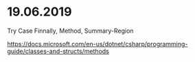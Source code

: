 # 19.06.2019

Try Case Finnally, Method, Summary-Region


https://docs.microsoft.com/en-us/dotnet/csharp/programming-guide/classes-and-structs/methods
